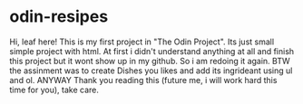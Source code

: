 # odin-resipes
Hi, leaf here! 
This is my first project in "The Odin Project".
Its just small simple project with html.
At first i didn't understand anything at all and finish this project but it wont show up in my github.
So i am redoing it again. BTW the assinment was to create Dishes you likes and add its ingrideant using ul and ol.
ANYWAY Thank you reading this (future me, i will work hard this time for you), take care.

